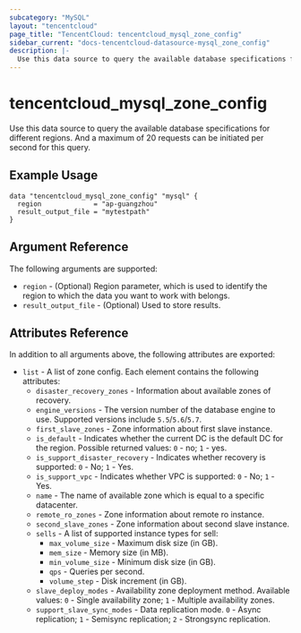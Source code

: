 ```yaml
---
subcategory: "MySQL"
layout: "tencentcloud"
page_title: "TencentCloud: tencentcloud_mysql_zone_config"
sidebar_current: "docs-tencentcloud-datasource-mysql_zone_config"
description: |-
  Use this data source to query the available database specifications for different regions. And a maximum of 20 requests can be initiated per second for this query.
---
```


# tencentcloud_mysql_zone_config

Use this data source to query the available database specifications for different regions. And a maximum of 20 requests can be initiated per second for this query.

## Example Usage

```hcl
data "tencentcloud_mysql_zone_config" "mysql" {
  region             = "ap-guangzhou"
  result_output_file = "mytestpath"
}
```

## Argument Reference

The following arguments are supported:

* `region` - (Optional) Region parameter, which is used to identify the region to which the data you want to work with belongs.
* `result_output_file` - (Optional) Used to store results.

## Attributes Reference

In addition to all arguments above, the following attributes are exported:

* `list` - A list of zone config. Each element contains the following attributes:
  * `disaster_recovery_zones` - Information about available zones of recovery.
  * `engine_versions` - The version number of the database engine to use. Supported versions include `5.5`/`5.6`/`5.7`.
  * `first_slave_zones` - Zone information about first slave instance.
  * `is_default` - Indicates whether the current DC is the default DC for the region. Possible returned values: `0` - no; `1` - yes.
  * `is_support_disaster_recovery` - Indicates whether recovery is supported: `0` - No; `1` - Yes.
  * `is_support_vpc` - Indicates whether VPC is supported: `0` - No; `1` - Yes.
  * `name` - The name of available zone which is equal to a specific datacenter.
  * `remote_ro_zones` - Zone information about remote ro instance.
  * `second_slave_zones` - Zone information about second slave instance.
  * `sells` - A list of supported instance types for sell:
    * `max_volume_size` - Maximum disk size (in GB).
    * `mem_size` - Memory size (in MB).
    * `min_volume_size` - Minimum disk size (in GB).
    * `qps` - Queries per second.
    * `volume_step` - Disk increment (in GB).
  * `slave_deploy_modes` - Availability zone deployment method. Available values: `0` - Single availability zone; `1` - Multiple availability zones.
  * `support_slave_sync_modes` - Data replication mode. `0` - Async replication; `1` - Semisync replication; `2` - Strongsync replication.


